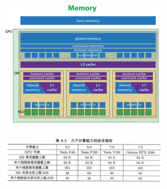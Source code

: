 ![pic](./cuda%E5%86%85%E5%AD%98%E7%BB%84%E7%BB%87%E7%A4%BA%E6%84%8F%E5%9B%BE.png)

![pic](./%E5%87%A0%E4%B8%AA%E4%B8%8D%E5%90%8C%E5%9E%8B%E5%8F%B7%E6%98%BE%E5%8D%A1%E7%9A%84%E5%90%84%E7%A7%8D%E5%86%85%E5%AD%98%E6%8C%87%E6%A0%87.png)